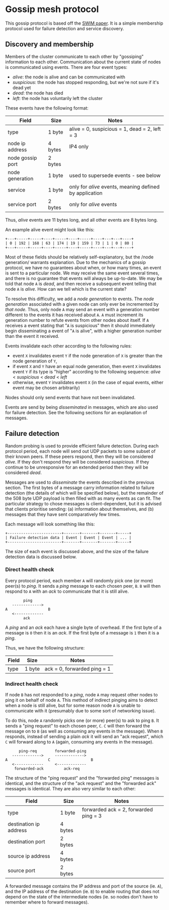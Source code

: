 # Gossip mesh protocol

This gossip protocol is based off the [SWIM paper][SWIM]. It is a
simple membership protocol used for failure detection and service
discovery.

## Discovery and membership

Members of the cluster communicate to each other by "gossiping"
information to each other. Communication about the current state of
nodes is communicated using events. There are four event types:

 * _alive_: the node is alive and can be communicated with
 * _suspicious_: the node has stopped responding, but we're not sure
   if it's dead yet
 * _dead_: the node has died
 * _left_: the node has voluntarily left the cluster

These events have the following format:

| Field            | Size    | Notes                                                   |
|------------------|---------|---------------------------------------------------------|
| type             | 1 byte  | alive = 0, suspicious = 1, dead = 2, left = 3           |
| node ip address  | 4 bytes | IP4 only                                                |
| node gossip port | 2 bytes |                                                         |
| node generation  | 1 byte  | used to supersede events - see below                    |
| service          | 1 byte  | only for _alive_ events, meaning defined by application |
| service port     | 2 bytes | only for _alive_ events                                 |

Thus, _alive_ events are 11 bytes long, and all other events are 8
bytes long.

An example alive event might look like this:

    +---+-----+-----+----+-----+----+-----+----+---+---+----+
    | 0 | 192 | 168 | 63 | 174 | 19 | 159 | 73 | 1 | 0 | 80 |
    +---+-----+-----+----+-----+----+-----+----+---+---+----+

Most of these fields should be relatively self-explanatory, but the
/node generation/ warrants explanation. Due to the mechanics of a
gossip protocol, we have no guarantees about when, or how many times,
an event is sent to a particular node. We may receive the same event
several times, and there is no guarantee that events will always be
up-to-date. We may be told that node `A` is _dead_, and then receive a
subsequent event telling that node `A` is _alive_. How can we tell
which is the current state?

To resolve this difficulty, we add a _node generation_ to events. The
_node generation_ associated with a given node can only ever be
incremented by _that node_. Thus, only node `A` may send an event with
a generation number different to the events it has received about `A`.
`A` must increment its generation number to refute events from other
nodes about itself. If `A` receives a event stating that "`A` is
suspicious" then it should immediately begin disseminating a event of
"`A` is alive", with a higher generation number than the event it
received.

Events invalidate each other according to the following rules:
 * event `X` invalidates event `Y` if the node generation of `X` is
   greater than the node generation of `Y`,
 * if event `X` and `Y` have an equal node generation, then event `X`
   invalidates event `Y` if its type is "higher" according to the
   following sequence: _alive_ < _suspicious_ < _dead_ < _left_
 * otherwise, event `Y` invalidates event `X` (in the case of equal
   events, either event may be chosen arbitrarily)

Nodes should only send events that have not been invalidated.

Events are send by being _disseminated_ in messages, which are also
used for failure detection. See the following sections for an
explanation of messages.

## Failure detection

Random probing is used to provide efficient failure detection. During
each protocol period, each node will send out UDP packets to some
subset of their known peers. If these peers respond, then they will be
considered _alive_. If they don't respond they will be considered
_suspicious_. If they continue to be unresponsive for an extended
period then they will be considered _dead_.

Messages are used to _disseminate_ the events described in the
previous section. The first bytes of a message carry information
related to failure detection (the details of which will be specified
below), but the remainder of the 508 byte UDP payload is then filled
with as many events as can fit. The particular strategy to chose
messages is client-dependent, but it is advised that clients
prioritise sending: (a) information about themselves, and (b) messages
that they have sent comparatively few times.

Each message will look something like this:

    +------------------------+-------+-------+-------+-----+
    | Failure detection data | Event | Event | Event | ... |
    +------------------------+-------+-------+-------+-----+

The size of each event is discussed above, and the size of the failure
detection data is discussed below.

### Direct health check

Every protocol period, each member `A` will randomly pick one (or
more) peer(s) to _ping_. It sends a _ping_ message to each chosen
peer, `B`. `B` will then respond to `A` with an _ack_ to communicate
that it is still alive.

            ping
       ------------->
    A                  B
       <-------------
            ack

A _ping_ and an _ack_ each have a single byte of overhead. If the
first byte of a message is `0` then it is an _ack_. If the first byte
of a message is `1` then it is a _ping_.

Thus, we have the following structure:

| Field | Size    | Notes                       |
|-------|---------|-----------------------------|
| type  | 1 byte  | ack = 0, forwarded ping = 1 |

### Indirect health check

If node `B` has not responded to a _ping_, node `A` may request other
nodes to ping it on behalf of node `A`. This method of indirect
pinging aims to detect when a node is still alive, but for some reason
node `A` is unable to communicate with it (presumably due to some sort
of networking issue).

To do this, node `A` randomly picks one (or more) peer(s) to ask to
ping `B`. It sends a "ping request" to each chosen peer, `C`. `C` will
then forward the message on to `B` (as well as consuming any events in
the message). When `B` responds, instead of sending a plain _ack_ it
will send an "ack request", which `C` will forward along to `A`
(again, consuming any events in the message).

          ping-req        forwarded-ping
       ------------->     ------------->
    A                  C                  B
       <-------------     <-------------
        forwarded-ack         ack-req

The structure of the "ping request" and the "forwarded ping" messages
is identical, and the structure of the "ack request" and the
"forwarded ack" messages is identical. They are also very similar to
each other:

| Field                  | Size    | Notes                                 |
|------------------------|---------|---------------------------------------|
| type                   | 1 byte  | forwarded ack = 2, forwarded ping = 3 |
| destination ip address | 4 bytes |                                       |
| destination port       | 2 bytes |                                       |
| source ip address      | 4 bytes |                                       |
| source port            | 2 bytes |                                       |

A forwarded message contains the IP address and port of the source
(ie. `A`), and the IP address of the destination (ie. `B`) to enable
routing that does not depend on the state of the intermediate nodes
(ie. so nodes don't have to remember where to forward messages).

[SWIM]: http://www.cs.cornell.edu/projects/Quicksilver/public_pdfs/SWIM.pdf
